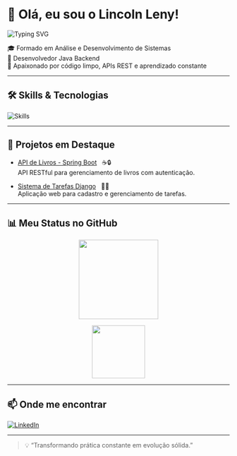 # 👋 Olá, eu sou o Lincoln Leny!

<img src="https://readme-typing-svg.herokuapp.com?font=Fira+Code&size=28&pause=1000&color=2DBA4E&center=true&width=435&lines=Desenvolvedor+Java+Backend;Apaixonado+por+Tecnologia;Bem-vindo+ao+meu+GitHub!" alt="Typing SVG" align="center"/>

🎓 Formado em Análise e Desenvolvimento de Sistemas  
💼 Desenvolvedor Java Backend  
🚀 Apaixonado por código limpo, APIs REST e aprendizado constante  

---

## 🛠️ Skills & Tecnologias

<p align="left">
  <img src="https://skillicons.dev/icons?i=java,spring,python,js,ts,react,nextjs,nodejs,angular,cs,dotnet,html,css,postgres,mysql,linux" alt="Skills" />
</p>

---

## 🚀 Projetos em Destaque

- [API de Livros - Spring Boot](https://github.com/lincolnleny/api-livros) &nbsp; ☕🔒  
  API RESTful para gerenciamento de livros com autenticação.

- [Sistema de Tarefas Django](https://github.com/lincolnleny/django-tasks) &nbsp; 🐍🌿  
  Aplicação web para cadastro e gerenciamento de tarefas.

---

## 📊 Meu Status no GitHub

<p align="center">
  <img height="180em" src="https://github-readme-stats.vercel.app/api?username=lincolnleny&show_icons=true&theme=github_dark&hide_title=false"/>
</p>
<p align="center">
  <img height="120em" src="https://github-readme-stats.vercel.app/api/top-langs/?username=lincolnleny&layout=compact&theme=github_dark"/>
</p>

---

## 📫 Onde me encontrar

[![LinkedIn](https://img.shields.io/badge/LinkedIn-0077B5?style=for-the-badge&logo=linkedin&logoColor=white)](https://www.linkedin.com/in/lincolnleny/)

---

> 💡 “Transformando prática constante em evolução sólida.”